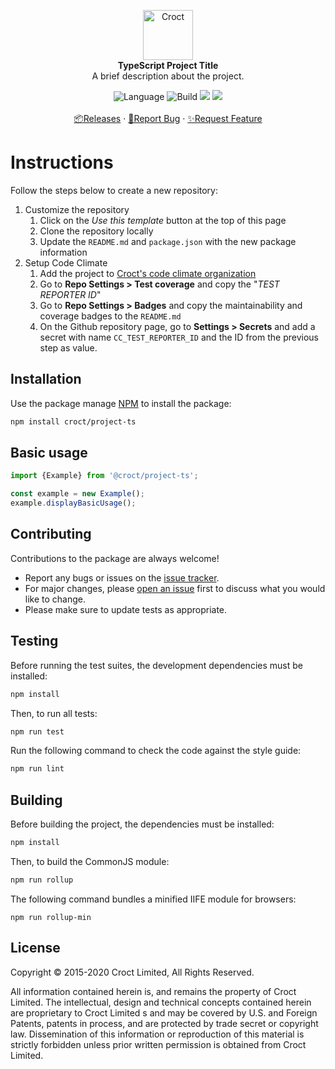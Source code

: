 <p align="center">
    <a href="https://croct.com">
        <img src="https://cdn.croct.io/brand/logo/repo-icon-green.svg" alt="Croct" height="80"/>
    </a>
    <br />
    <strong>TypeScript Project Title</strong>
    <br />
    A brief description about the project.
</p>
<p align="center">
    <img alt="Language" src="https://img.shields.io/badge/language-TypeScript-blue" />
    <img alt="Build" src="https://github.com/croct-tech/value-objects-js/actions/workflows/branch-validations.yaml/badge.svg" />
    <a href="https://codeclimate.com/repos/607073a82a14204f3b004a8b/maintainability"><img src="https://api.codeclimate.com/v1/badges/a1492aed55fd00bb9ba3/maintainability" /></a>
    <a href="https://codeclimate.com/repos/607073a82a14204f3b004a8b/test_coverage"><img src="https://api.codeclimate.com/v1/badges/a1492aed55fd00bb9ba3/test_coverage" /></a>
    <br />
    <br />
    <a href="https://github.com/croct-tech/value-object-js/releases">📦Releases</a>
        ·
        <a href="https://github.com/croct-tech/value-object-js/issues/new?labels=bug&template=bug-report.md">🐞Report Bug</a>
        ·
        <a href="https://github.com/croct-tech/value-object-js/issues/new?labels=enhancement&template=feature-request.md">✨Request Feature</a>
</p>

# Instructions
Follow the steps below to create a new repository:

1. Customize the repository
   1. Click on the _Use this template_ button at the top of this page
   2. Clone the repository locally 
   3. Update the `README.md` and `package.json` with the new package information
2. Setup Code Climate
   1. Add the project to [Croct's code climate organization](https://codeclimate.com/accounts/5e714648faaa9c00fb000081/dashboard)
   2. Go to **Repo Settings > Test coverage** and copy the "_TEST REPORTER ID_"
   3. Go to **Repo Settings > Badges** and copy the maintainability and coverage badges to the `README.md` 
   4. On the Github repository page, go to **Settings > Secrets** and add a secret with name `CC_TEST_REPORTER_ID` and the ID from the previous step as value.
   
## Installation
Use the package manage [NPM](https://getcomposer.org) to install the package:

```sh
npm install croct/project-ts
```

## Basic usage

```typescript
import {Example} from '@croct/project-ts';

const example = new Example();
example.displayBasicUsage();
```

## Contributing
Contributions to the package are always welcome! 

- Report any bugs or issues on the [issue tracker](https://github.com/croct-tech/project-ts/issues).
- For major changes, please [open an issue](https://github.com/croct-tech/project-ts/issues) first to discuss what you would like to change.
- Please make sure to update tests as appropriate.

## Testing

Before running the test suites, the development dependencies must be installed:

```sh
npm install
```

Then, to run all tests:

```sh
npm run test
```

Run the following command to check the code against the style guide:

```sh
npm run lint
```

## Building

Before building the project, the dependencies must be installed:

```sh
npm install
```

Then, to build the CommonJS module:

```sh
npm run rollup
```

The following command bundles a minified IIFE module for browsers:

```
npm run rollup-min
```

## License
Copyright © 2015-2020 Croct Limited, All Rights Reserved.

All information contained herein is, and remains the property of Croct Limited. The intellectual, design and technical concepts contained herein are proprietary to Croct Limited s and may be covered by U.S. and Foreign Patents, patents in process, and are protected by trade secret or copyright law. Dissemination of this information or reproduction of this material is strictly forbidden unless prior written permission is obtained from Croct Limited.
